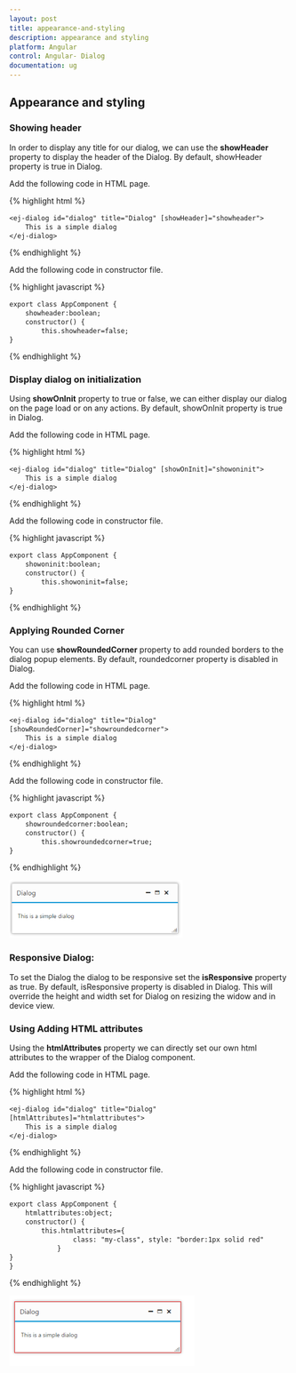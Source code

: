```yaml
---
layout: post
title: appearance-and-styling
description: appearance and styling
platform: Angular
control: Angular- Dialog
documentation: ug
---
```


## Appearance and styling

### Showing header

In order to display any title for our dialog, we can use the **showHeader** property to display the header of the Dialog. By default, showHeader property is true in Dialog.	

Add the following code in HTML page.

{% highlight html %}

    <ej-dialog id="dialog" title="Dialog" [showHeader]="showheader">
        This is a simple dialog
    </ej-dialog>

{% endhighlight %}

Add the following code in constructor file.

{% highlight javascript %}

    export class AppComponent {
        showheader:boolean;
        constructor() {
            this.showheader=false;
    }

{% endhighlight %}

### Display dialog on initialization

Using **showOnInit** property to true or false, we can either display our dialog on the page load or on any actions. By default, showOnInit property is true in Dialog.

Add the following code in HTML page.

{% highlight html %}

    <ej-dialog id="dialog" title="Dialog" [showOnInit]="showoninit">
        This is a simple dialog
    </ej-dialog>

{% endhighlight %}

Add the following code in constructor file.

{% highlight javascript %}

    export class AppComponent {
        showoninit:boolean;
        constructor() {
            this.showoninit=false;
    }

{% endhighlight %}

### Applying Rounded Corner

You can use **showRoundedCorner** property to add rounded borders to the dialog popup elements. By default, roundedcorner property is disabled in Dialog.

Add the following code in HTML page.

{% highlight html %}

    <ej-dialog id="dialog" title="Dialog" [showRoundedCorner]="showroundedcorner">
        This is a simple dialog
    </ej-dialog>

{% endhighlight %}

Add the following code in constructor file.

{% highlight javascript %}

    export class AppComponent {
        showroundedcorner:boolean;
        constructor() {
            this.showroundedcorner=true;
    }

{% endhighlight %}


![](appearance-and-styling_images\applying-rounded-corner_img1.png)

### Responsive Dialog:

To set the Dialog the dialog to be responsive set the **isResponsive** property as true. By default, isResponsive property is disabled in Dialog. This will override the height and width set for Dialog on resizing the widow and in device view.

### Using Adding HTML attributes

Using the **htmlAttributes** property we can directly set our own html attributes to the wrapper of the Dialog component.

Add the following code in HTML page.

{% highlight html %}

    <ej-dialog id="dialog" title="Dialog" [htmlAttributes]="htmlattributes">
        This is a simple dialog
    </ej-dialog>

{% endhighlight %}

Add the following code in constructor file.

{% highlight javascript %}

    export class AppComponent {
        htmlattributes:object;
        constructor() {
            this.htmlattributes={
                    class: "my-class", style: "border:1px solid red"
                }
    }
    }

{% endhighlight %}

![](appearance-and-styling_images\using-adding-html-attributes_img1.png)

